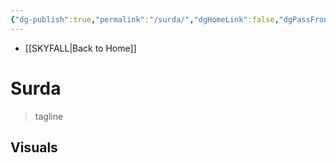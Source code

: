 ```yaml
---
{"dg-publish":true,"permalink":"/surda/","dgHomeLink":false,"dgPassFrontmatter":false}
---
```


- [[SKYFALL|Back to Home]]

# Surda
>tagline


## Visuals
